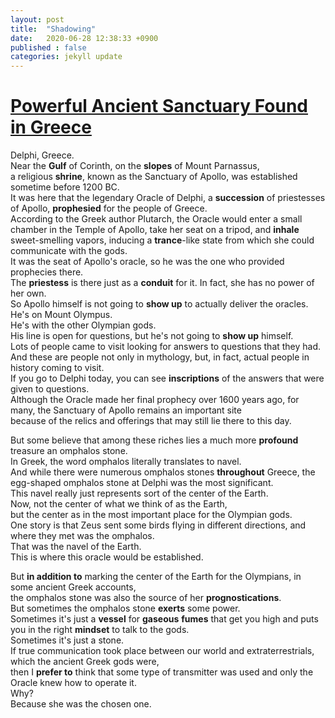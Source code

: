 ```yaml
---
layout: post
title:  "Shadowing"
date:   2020-06-28 12:38:33 +0900
published : false
categories: jekyll update
---
```


# [Powerful Ancient Sanctuary Found in Greece](https://www.youtube.com/watch?v=XaAQqUdvEdo)   
Delphi, Greece.   
Near the **Gulf** of Corinth, on the **slopes** of Mount Parnassus,    
a religious **shrine**, known as the Sanctuary of Apollo, was established sometime before 1200 BC.      
It was here that the legendary Oracle of Delphi, a **succession** of priestesses of Apollo, **prophesied** for the people of Greece.    
According to the Greek author Plutarch, the Oracle would enter a small chamber in the Temple of Apollo, take her seat on a tripod,
and **inhale** sweet-smelling vapors, inducing a **trance**-like state from which she could communicate with the gods.       
It was the seat of Apollo's oracle, so he was the one who provided prophecies there.   
The **priestess** is there just as a **conduit** for it.
In fact, she has no power of her own.   
So Apollo himself is not going to **show up** to actually deliver the oracles.   
He's on Mount Olympus.   
He's with the other Olympian gods.    
His line is open for questions, but he's not going to **show up** himself.  
Lots of people came to visit looking for answers to questions that they had.   
And these are people not only in mythology, but, in fact, actual people in history coming to visit.    
If you go to Delphi today, you can see **inscriptions** of the answers that were given to questions.   
Although the Oracle made her final prophecy over 1600 years ago, for many, the Sanctuary of Apollo remains an important site   
because of the relics and offerings that may still lie there to this day.   

But some believe that among these riches lies a much more **profound** treasure an omphalos stone.   
In Greek, the word omphalos literally translates to navel.   
And while there were numerous omphalos stones **throughout** Greece, the egg-shaped omphalos stone at Delphi was the most significant.      
This navel really just represents sort of the center of the Earth.   
Now, not the center of what we think of as the Earth,   
but the center as in the most important place for the Olympian gods.    
One story is that Zeus sent some birds flying in different directions, and where they met was the omphalos.   
That was the navel of the Earth.    
This is where this oracle would be established.    

But **in addition to** marking the center of the Earth for the Olympians, in some ancient Greek accounts,   
the omphalos stone was also the source of her **prognostications**.   
But sometimes the omphalos stone **exerts** some power.    
Sometimes it's just a **vessel** for **gaseous** **fumes** that get you high and puts you in the right **mindset** to talk to the gods.    
Sometimes it's just a stone.    
If true communication took place between our world and extraterrestrials, which the ancient Greek gods were,    
then I **prefer to** think that some type of transmitter was used and only the Oracle knew how to operate it.    
Why?   
Because she was the chosen one.   





